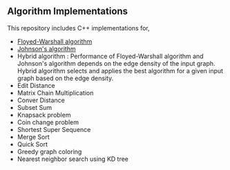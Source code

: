 ## Algorithm Implementations

This repository includes C++ implementations for,

* [Floyed-Warshall algorithm](https://en.wikipedia.org/wiki/Floyd%E2%80%93Warshall_algorithm)
* [Johnson's algorithm](https://en.wikipedia.org/wiki/Johnson%27s_algorithm)
* Hybrid algorithm : Performance of Floyed-Warshall algorithm and Johnson's algorithm depends on the edge density of the input graph. Hybrid algorithm selects and applies the best algorithm for a given input graph based on the edge density. 
* Edit Distance
* Matrix Chain Multiplication
* Conver Distance
* Subset Sum
* Knapsack problem
* Coin change problem
* Shortest Super Sequence
* Merge Sort
* Quick Sort
* Greedy graph coloring
* Nearest neighbor search using KD tree


